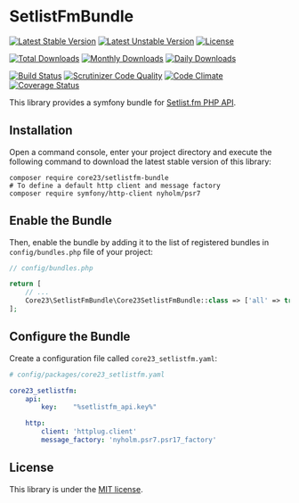 SetlistFmBundle
===============
[![Latest Stable Version](https://poser.pugx.org/core23/setlistfm-bundle/v/stable)](https://packagist.org/packages/core23/setlistfm-bundle)
[![Latest Unstable Version](https://poser.pugx.org/core23/setlistfm-bundle/v/unstable)](https://packagist.org/packages/core23/setlistfm-bundle)
[![License](https://poser.pugx.org/core23/setlistfm-bundle/license)](https://packagist.org/packages/core23/setlistfm-bundle)

[![Total Downloads](https://poser.pugx.org/core23/setlistfm-bundle/downloads)](https://packagist.org/packages/core23/setlistfm-bundle)
[![Monthly Downloads](https://poser.pugx.org/core23/setlistfm-bundle/d/monthly)](https://packagist.org/packages/core23/setlistfm-bundle)
[![Daily Downloads](https://poser.pugx.org/core23/setlistfm-bundle/d/daily)](https://packagist.org/packages/core23/setlistfm-bundle)

[![Build Status](https://travis-ci.org/core23/SetlistFmBundle.svg)](https://travis-ci.org/core23/SetlistFmBundle)
[![Scrutinizer Code Quality](https://scrutinizer-ci.com/g/core23/SetlistFmBundle/badges/quality-score.png?b=master)](https://scrutinizer-ci.com/g/core23/SetlistFmBundle)
[![Code Climate](https://codeclimate.com/github/core23/SetlistFmBundle/badges/gpa.svg)](https://codeclimate.com/github/core23/SetlistFmBundle)
[![Coverage Status](https://coveralls.io/repos/core23/SetlistFmBundle/badge.svg)](https://coveralls.io/r/core23/SetlistFmBundle)

This library provides a symfony bundle for [Setlist.fm PHP API](https://github.com/core23/setlistfm-php-api).

## Installation

Open a command console, enter your project directory and execute the following command to download the latest stable version of this library:

```
composer require core23/setlistfm-bundle
# To define a default http client and message factory
composer require symfony/http-client nyholm/psr7
```

## Enable the Bundle

Then, enable the bundle by adding it to the list of registered bundles in `config/bundles.php` file of your project:

```php
// config/bundles.php

return [
    // ...
    Core23\SetlistFmBundle\Core23SetlistFmBundle::class => ['all' => true],
];
```

## Configure the Bundle

Create a configuration file called `core23_setlistfm.yaml`:

```yaml
# config/packages/core23_setlistfm.yaml

core23_setlistfm:
    api:
        key:    "%setlistfm_api.key%"

    http:
        client: 'httplug.client'
        message_factory: 'nyholm.psr7.psr17_factory'
```


## License

This library is under the [MIT license](LICENSE.md).

[Setlist.fm API]: https://api.setlist.fm
